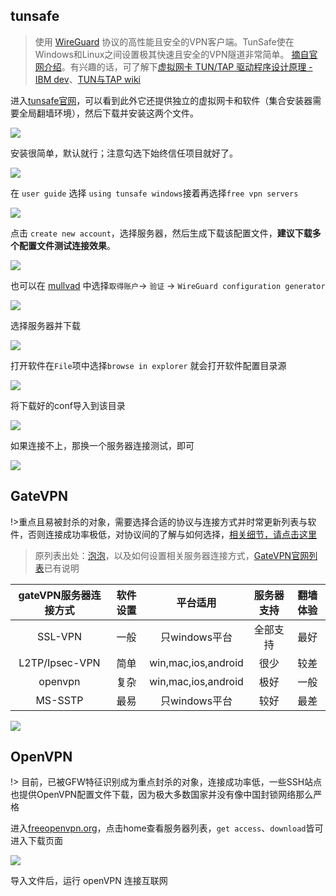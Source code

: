 ## tunsafe

> 使用 [WireGuard](https://zh.wikipedia.org/zh-cn/WireGuard) 协议的高性能且安全的VPN客户端。TunSafe使在Windows和Linux之间设置极其快速且安全的VPN隧道非常简单。 [摘自官网介绍](https://tunsafe.com)。有兴趣的话，可了解下[虚拟网卡 TUN/TAP 驱动程序设计原理 - IBM dev](https://www.ibm.com/developerworks/cn/linux/l-tuntap/index.html)、[TUN与TAP wiki](https://zh.wikipedia.org/zh-hans/TUN%E4%B8%8ETAP)

进入[tunsafe官网](https://tunsafe.com/)，可以看到此外它还提供独立的虚拟网卡和软件（集合安装器需要全局翻墙环境），然后下载并安装这两个文件。

![](https://i.postimg.cc/1XRCdppx/20190607083401.png)

安装很简单，默认就行；注意勾选下始终信任项目就好了。

![](https://i.postimg.cc/Z5LLG954/20190607083553.png)

在 `user guide` 选择 `using tunsafe windows`接着再选择`free vpn servers`

![](https://i.postimg.cc/7LKsW3r8/20190606205200.png)

点击 `create new account`，选择服务器，然后生成下载该配置文件，**建议下载多个配置文件测试连接效果**。

![](https://i.postimg.cc/63NrzTyJ/20190606205536.png)

也可以在 [mullvad](https://www.mullvad.net) 中选择`取得账户`-> `验证` -> `WireGuard configuration generator`

![](https://i.postimg.cc/C1b528w4/20190607084331.png)

选择服务器并下载

![](https://i.postimg.cc/CxnYmCWV/20190607084522.png)

打开软件在`File`项中选择`browse in explorer` 就会打开软件配置目录源

![](https://i.postimg.cc/hv8Qj0rf/Snipaste-2019-06-06-21-11-36.png)

将下载好的conf导入到该目录

![](https://i.postimg.cc/SRYVwsqj/20190607092202.png)

如果连接不上，那换一个服务器连接测试，即可

![](https://i.postimg.cc/T3RbDfrP/Snipaste-2019-06-07-08-54-24.png)

## GateVPN

!>重点且易被封杀的对象，需要选择合适的协议与连接方式并时常更新列表与软件，否则连接成功率极低，对协议间的了解与如何选择，[相关细节，请点击这里](4vpn.md)

> 原列表出处：[泡泡](https://pao-pao.net/article/82)，以及如何设置相关服务器连接方式，[GateVPN官网列表](http://www.vpngate.net/cn/)已有说明

| gateVPN服务器连接方式 | 软件设置 | 平台适用 | 服务器支持 | 翻墙体验 |
| :-: | :-: | :-: | :-: | :-: |
| SSL-VPN | 一般 | 只windows平台 | 全部支持 | 最好 |
| L2TP/Ipsec-VPN | 简单 | win,mac,ios,android | 很少 | 较差 |
| openvpn | 复杂 | win,mac,ios,android | 极好 | 一般 |
| MS-SSTP | 最易 | 只windows平台 | 较好 | 最差 |

<!-- ![](https://ipfs.io/ipfs/QmQc1YoVQvszg1rNZscxwWJ7ZmBMmDZyvALyw3T5iYsRa4?4.gif) -->

![](https://i.postimg.cc/RZFb7zhp/Snipaste-2019-06-06-04-03-52.png)

## OpenVPN

!> 目前，已被GFW特征识别成为重点封杀的对象，连接成功率低，一些SSH站点也提供OpenVPN配置文件下载，因为极大多数国家并没有像中国封锁网络那么严格

进入[freeopenvpn.org](https://www.freeopenvpn.org/)，点击home查看服务器列表，`get access`、`download`皆可进入下载页面

<!-- ![](https://ipfs.io/ipfs/QmbkkgwTLEQGRWNEqWAvhnLkaNB5dVWNmZiLV1HYonVkwQ?1.png) -->

![](https://i.postimg.cc/fRkYHqMb/2018-04-29-012851.png)

导入文件后，运行 openVPN 连接互联网

